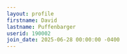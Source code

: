 ```yaml
---
layout: profile
firstname: David
lastname: Puffenbarger
userid: 190002
join_date: 2025-06-28 00:00:00 -0400
---
```

